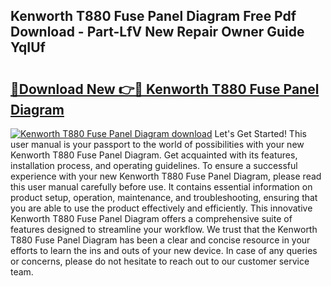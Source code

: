 ## Kenworth T880 Fuse Panel Diagram Free Pdf Download - Part-LfV New Repair Owner Guide YqIUf

# <h2><a href="http://dfrz1lu.blite.top/?on=Kenworth+T880+Fuse+Panel+Diagram">🔗Download New 👉🔴 Kenworth T880 Fuse Panel Diagram</a></h2>

[![Kenworth T880 Fuse Panel Diagram download](https://i.imgur.com/lujVjoI.png)](http://dfrz1lu.blite.top/?on=Kenworth+T880+Fuse+Panel+Diagram)
Let's Get Started! This user manual is your passport to the world of possibilities with your new Kenworth T880 Fuse Panel Diagram. Get acquainted with its features, installation process, and operating guidelines. To ensure a successful experience with your new Kenworth T880 Fuse Panel Diagram, please read this user manual carefully before use. It contains essential information on product setup, operation, maintenance, and troubleshooting, ensuring that you are able to use the product effectively and efficiently. This innovative Kenworth T880 Fuse Panel Diagram offers a comprehensive suite of features designed to streamline your workflow. We trust that the Kenworth T880 Fuse Panel Diagram has been a clear and concise resource in your efforts to learn the ins and outs of your new device. In case of any queries or concerns, please do not hesitate to reach out to our customer service team.
